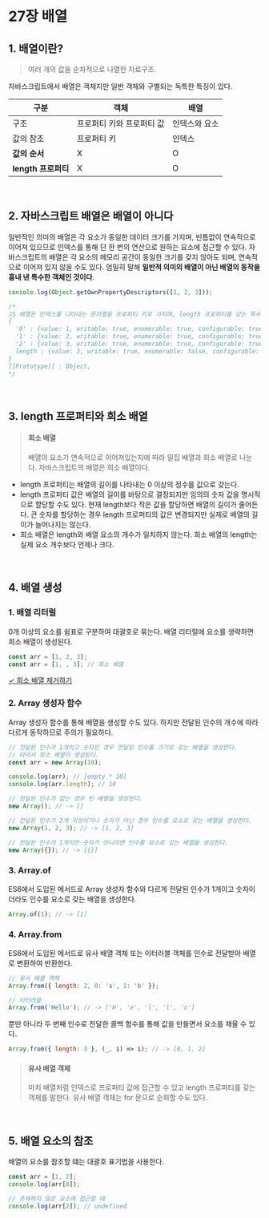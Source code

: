 # 27장 배열

## 1. 배열이란?

> 여러 개의 값을 순차적으로 나열한 자료구조.

자바스크립트에서 배열은 객체지만 일반 객체와 구별되는 독특한 특징이 있다.

| 구분                | 객체                      | 배열          |
| ------------------- | ------------------------- | ------------- |
| 구조                | 프로퍼티 키와 프로퍼티 값 | 인덱스와 요소 |
| 값의 참조           | 프로퍼티 키               | 인덱스        |
| **값의 순서**       | X                         | O             |
| **length 프로퍼티** | X                         | O             |

<br/>

## 2. 자바스크립트 배열은 배열이 아니다

일반적인 의미의 배열은 각 요소가 동일한 데이터 크기를 가지며, 빈틈없이 연속적으로 이어져 있으므로 인덱스를 통해 단 한 번의 연산으로 원하는 요소에 접근할 수 있다. 자바스크립트의 배열은 각 요소의 메모리 공간이 동일한 크기를 갖지 않아도 되며, 연속적으로 이어져 있지 않을 수도 있다. 엄밀히 말해 **일반적 의미의 배열이 아닌 배열의 동작을 흉내 낸 특수한 객체인 것이다**.

```js
console.log(Object.getOwnPropertyDescriptors([1, 2, 3]));

/*
JS 배열은 인덱스를 나타내는 문자열을 프로퍼티 키로 가지며, length 프로퍼티를 갖는 특수한 객체다.
{
  '0' : {value: 1, writable: true, enumerable: true, configurable: true},
  '1' : {value: 2, writable: true, enumerable: true, configurable: true},
  '2' : {value: 3, writable: true, enumerable: true, configurable: true},
  length : {value: 3, writable: true, enumerable: false, configurable: false},
}
[[Prototype]] : Object,
*/
```

<br/>

## 3. length 프로퍼티와 희소 배열

> #### 희소 배열
>
> 배열의 요소가 연속적으로 이어져있는지에 따라 밀집 배열과 희소 배열로 나눈다. 자바스크립트의 배열은 희소 배열이다.

- length 프로퍼티는 배열의 길이를 나타내는 0 이상의 정수를 값으로 갖는다.
- length 프로퍼티 값은 배열의 길이를 바탕으로 결정되지만 임의의 숫자 값을 명시적으로 할당할 수도 있다. 현재 length보다 작은 값을 할당하면 배열의 길이가 줄어든다. 큰 숫자를 할당하는 경우 length 프로퍼티의 값은 변경되지만 실제로 배열의 길이가 늘어나지는 않는다.
- 희소 배열은 length와 배열 요소의 개수가 일치하지 않는다. 희소 배열의 length는 실제 요소 개수보다 언제나 크다.

<br/>

## 4. 배열 생성

### 1. 배열 리터럴

0개 이상의 요소를 쉼표로 구분하여 대괄호로 묶는다. 배열 리터럴에 요소를 생략하면 희소 배열이 생성된다.

```js
const arr = [1, 2, 3];
const arr = [1, , 3]; // 희소 배열
```

[✓ 희소 배열 제거하기](https://www.techiedelight.com/ko/remove-falsy-values-from-an-array-in-javascript/)

### 2. Array 생성자 함수

Array 생성자 함수를 통해 배열을 생성할 수도 있다. 하지만 전달된 인수의 개수에 따라 다르게 동작하므로 주의가 필요하다.

```js
// 전달된 인수가 1개이고 숫자인 경우 전달된 인수룰 크기로 갖는 배열을 생성한다.
// 따라서 희소 배열이 생성된다.
const arr = new Array(10);

console.log(arr); // [empty * 10]
console.log(arr.length); // 10

// 전달된 인수가 없는 경우 빈 배열을 생성한다.
new Array(); // -> []

// 전달된 인수가 2개 이상이거나 숫자가 아닌 경우 인수를 요소로 갖는 배열을 생성한다.
new Array(1, 2, 3); // -> [1, 2, 3]

// 전달된 인수가 1개지만 숫자가 아니라면 인수를 요소로 갖는 배열을 생성한다.
new Array({}); // -> [{}]
```

### 3. Array.of

ES6에서 도입된 메서드로 Array 생성자 함수와 다르게 전달된 인수가 1개이고 숫자이더라도 인수를 요소로 갖는 배열을 생성한다.

```js
Array.of(1); // -> [1]
```

### 4. Array.from

ES6에서 도입된 메서드로 유사 배열 객체 또는 이터러블 객체를 인수로 전달받아 배열로 변환하여 반환한다.

```js
// 유사 배열 객체
Array.from({ length: 2, 0: 'a', 1: 'b' });

// 이터러블
Array.from('Hello'); // -> ['H', 'e', 'l', 'l', 'o']
```

뿐만 아니라 두 번째 인수로 전달한 콜백 함수를 통해 값을 만들면서 요소를 채울 수 있다.

```js
Array.from({ length: 3 }, (_, i) => i); // -> [0, 1, 2]
```

> #### 유사 배열 객체
>
> 마치 배열처럼 인덱스로 프로퍼티 값에 접근할 수 있고 length 프로퍼티를 갖는 객체를 말한다. 유사 배열 객체는 for 문으로 순회할 수도 있다.

<br/>

## 5. 배열 요소의 참조

배열의 요소를 참조할 떄는 대괄호 표기법을 사용한다.

```js
const arr = [1, 2];
console.log(arr[0]);

// 존재하지 않은 요소에 접근할 때
console.log(arr[2]); // undefined
```
